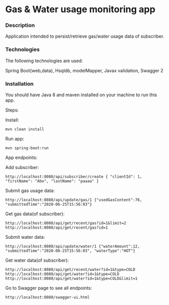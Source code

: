 # Gas & Water usage monitoring app

### Description
Application intended to persist/retrieve gas/water usage data of subscriber.

### Technologies

The following technologies are used:

Spring Boot(web,data), Hsqldb, modelMapper,  Javax validation, Swagger 2

### Installation
You should have Java 8 and maven installed on your machine to run this app.

Steps:

Install:

`mvn clean install`

Run app:

`mvn spring-boot:run`

App endpoints:

Add subscriber:

`http://localhost:8080/api/subscriber/create
 {
     "clientId": 1,
     "firstName": "Abo",
     "lastName": "paaaa"
 }`

Submit gas usage data:

`http://localhost:8080/api/update/gas/1
 {"usedGasContent":76, "submittedTime":"2020-06-25T15:56:03"}`
 

Get gas data(of subscriber):

 `http://localhost:8080/api/get/recent/gas?id=1&limit=2
  http://localhost:8080/api/get/recent/gas?id=1`
  
Submit water data:

`http://localhost:8080/api/update/water/1
 {"waterAmount":12, "submittedTime":"2020-08-25T15:56:03", "waterType":"HOT"}`
 
 
Get water data(of subscriber):

`http://localhost:8080/api/get/recent/water?id=1&type=COLD
 http://localhost:8080/api/get/water?id=1&type=COLD
 http://localhost:8080/api/get/water?id=1&type=COLD&limit=1`

Go to Swagger page to see all endpoints:

`http://localhost:8080/swagger-ui.html`
